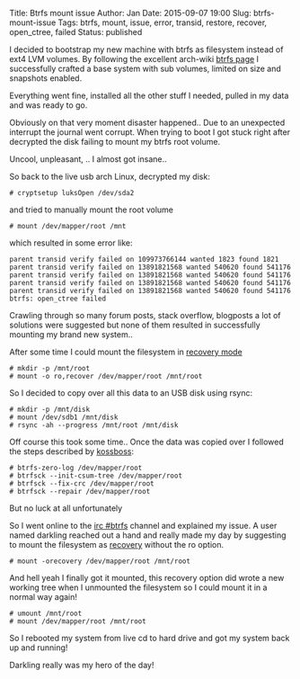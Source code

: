 Title:       Btrfs mount issue
Author:      Jan
Date: 	     2015-09-07 19:00
Slug:	     btrfs-mount-issue
Tags: 	     btrfs, mount, issue, error, transid, restore, recover, open_ctree, failed
Status:      published

I decided to bootstrap my new machine with btrfs as filesystem instead of ext4 LVM volumes. By following the excellent arch-wiki [btrfs page](https://wiki.archlinux.org/index.php/Btrfs) I successfully crafted a base system with sub volumes, limited on size and snapshots enabled.

Everything went fine, installed all the other stuff I needed, pulled in my data and was ready to go.

Obviously on that very moment disaster happened.. Due to an unexpected interrupt the journal went corrupt. When trying to boot I got stuck right after decrypted the disk failing to mount my btrfs root volume.

Uncool, unpleasant, .. I almost got insane..

So back to the live usb arch Linux, decrypted my disk:

```
# cryptsetup luksOpen /dev/sda2
```

and tried to manually mount the root volume

```
# mount /dev/mapper/root /mnt
```

which resulted in some error like:

```
parent transid verify failed on 109973766144 wanted 1823 found 1821
parent transid verify failed on 13891821568 wanted 540620 found 541176
parent transid verify failed on 13891821568 wanted 540620 found 541176
parent transid verify failed on 13891821568 wanted 540620 found 541176
parent transid verify failed on 13891821568 wanted 540620 found 541176
btrfs: open_ctree failed
```

Crawling through so many forum posts, stack overflow, blogposts a lot of solutions were suggested but none of them resulted in successfully mounting my brand new system..

After some time I could mount the filesystem in [recovery mode](http://ram.kossboss.com/btrfs-restore-curropt-system/)

```
# mkdir -p /mnt/root
# mount -o ro,recover /dev/mapper/root /mnt/root
```

So I decided to copy over all this data to an USB disk using rsync:

```
# mkdir -p /mnt/disk
# mount /dev/sdb1 /mnt/disk
# rsync -ah --progress /mnt/root /mnt/disk
```

Off course this took some time.. Once the data was copied over I followed the steps described by [kossboss](http://ram.kossboss.com/btrfs-transid-issue-explained-fix/):

```
# btrfs-zero-log /dev/mapper/root
# btrfsck --init-csum-tree /dev/mapper/root
# btrfsck --fix-crc /dev/mapper/root
# btrfsck --repair /dev/mapper/root
```

But no luck at all unfortunately

So I went online to the [irc #btrfs](http://irc.lc/freenode/btrfs/) channel and explained my issue. A user named darkling reached out a hand and really made my day by suggesting to mount the filesystem as [recovery](https://btrfs.wiki.kernel.org/index.php/Mount_options#Recovery) without the ro option.

```
# mount -orecovery /dev/mapper/root /mnt/root
```

And hell yeah I finally got it mounted, this recovery option did wrote a new working tree when I unmounted the filesystem so I could mount it in a normal way again!

```
# umount /mnt/root
# mount /dev/mapper/root /mnt/root
```

So I rebooted my system from live cd to hard drive and got my system back up and running!

Darkling really was my hero of the day!
